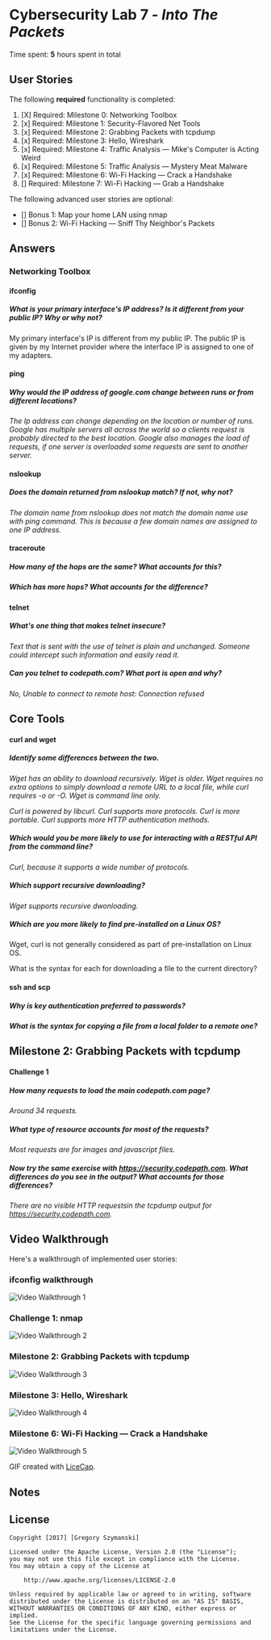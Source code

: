 # Cybersecurity Lab 7 - *Into The Packets* 

Time spent: **5** hours spent in total 

## User Stories

The following **required** functionality is completed:

1. [X]  Required: Milestone 0: Networking Toolbox 
2. [x]  Required: Milestone 1: Security-Flavored Net Tools
3. [x]  Required: Milestone 2: Grabbing Packets with tcpdump
4. [x]  Required: Milestone 3: Hello, Wireshark
5. [x]  Required: Milestone 4: Traffic Analysis — Mike's Computer is Acting Weird 
6. [x]  Required: Milestone 5: Traffic Analysis — Mystery Meat Malware
7. [x]  Required: Milestone 6: Wi-Fi Hacking — Crack a Handshake
8. []  Required: Milestone 7: Wi-Fi Hacking — Grab a Handshake

The following advanced user stories are optional:

* []  Bonus 1: Map your home LAN using nmap 
* []  Bonus 2: Wi-Fi Hacking — Sniff Thy Neighbor's Packets

## Answers

### Networking Toolbox

#### ifconfig

##### What is your primary interface's IP address? Is it different from your public IP? Why or why not?

My primary interface's IP is different from my public IP. The public IP is given by my Internet provider where the interface IP is assigned to one of my adapters. 

#### ping

##### Why would the IP address of google.com change between runs or from different locations?

_The Ip address can change depending on the location or number of runs. Google has multiple servers all across the world so a clients request is probably directed to the best location. Google also manages the load of requests, if one server is overloaded some requests are sent to another server._ 

#### nslookup 

##### Does the domain returned from nslookup match? If not, why not?

_The domain name from nslookup does not match the domain name use with ping command. This is because a few domain names are assigned to one IP address._ 

#### traceroute 

##### How many of the hops are the same? What accounts for this?

##### Which has more hops? What accounts for the difference?

#### telnet

##### What's one thing that makes telnet insecure?

_Text that is sent with the use of telnet is plain and unchanged. Someone could intercept such information and easily read it._ 

##### Can you telnet to codepath.com? What port is open and why?

_No, Unable to connect to remote host: Connection refused_ 

## Core Tools

#### curl and wget

##### Identify some differences between the two.

_Wget has an ability to download recursively._
_Wget is older._
_Wget requires no extra options to simply download a remote URL to a local file, while curl requires -o or -O._
_Wget is command line only._

_Curl is powered by libcurl._
_Curl supports more protocols._
_Curl is more portable._
_Curl supports more HTTP authentication methods._

##### Which would you be more likely to use for interacting with a RESTful API from the command line?

_Curl, because it supports a wide number of protocols._ 

##### Which support recursive downloading?

_Wget supports recursive dwonloading._

##### Which are you more likely to find pre-installed on a Linux OS?

Wget, curl is not generally considered as part of pre-installation on Linux OS. 

What is the syntax for each for downloading a file to the current directory?

#### ssh and scp

##### Why is key authentication preferred to passwords?

##### What is the syntax for copying a file from a local folder to a remote one?

## Milestone 2: Grabbing Packets with tcpdump

#### Challenge 1

##### How many requests to load the main codepath.com page?

_Around 34 requests._ 

##### What type of resource accounts for most of the requests?

_Most requests are for images and javascript files._

##### Now try the same exercise with https://security.codepath.com. What differences do you see in the output? What accounts for those differences?

_There are no visible HTTP requestsin the tcpdump output for https://security.codepath.com._







## Video Walkthrough

Here's a walkthrough of implemented user stories:

### ifconfig walkthrough 

<img src='walk9_lab.gif' title='Video Walkthrough 1' width='' alt='Video Walkthrough 1' />

### Challenge 1: nmap

<img src='walk9_lab2.gif' title='Video Walkthrough 2' width='' alt='Video Walkthrough 2' />

### Milestone 2: Grabbing Packets with tcpdump

<img src='walk9_lab3.gif' title='Video Walkthrough 3' width='' alt='Video Walkthrough 3' />

### Milestone 3: Hello, Wireshark

<img src='walk9_lab4.gif' title='Video Walkthrough 4' width='' alt='Video Walkthrough 4' />

###  Milestone 6: Wi-Fi Hacking — Crack a Handshake

<img src='walk9_lab5.gif' title='Video Walkthrough 5' width='' alt='Video Walkthrough 5' />

GIF created with [LiceCap](http://www.cockos.com/licecap/).

## Notes


## License

    Copyright [2017] [Gregory Szymanski]

    Licensed under the Apache License, Version 2.0 (the "License");
    you may not use this file except in compliance with the License.
    You may obtain a copy of the License at

        http://www.apache.org/licenses/LICENSE-2.0

    Unless required by applicable law or agreed to in writing, software
    distributed under the License is distributed on an "AS IS" BASIS,
    WITHOUT WARRANTIES OR CONDITIONS OF ANY KIND, either express or implied.
    See the License for the specific language governing permissions and
    limitations under the License.
